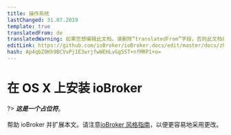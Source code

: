 ```yaml
---
title: 操作系统
lastChanged: 31.07.2019
template: true
translatedFrom: de
translatedWarning: 如果您想编辑此文档，请删除“translatedFrom”字段，否则此文档将再次自动翻译
editLink: https://github.com/ioBroker/ioBroker.docs/edit/master/docs/zh-cn/install/macos.md
hash: Ap4qbZ0Kh9BCVvPj1E3wrjfwWEHLvGg5ST+nfMRP1+o=
---
```

# 在 OS X 上安装 ioBroker
?> ***这是一个占位符***。<br><br>帮助 ioBroker 并扩展本文。请注意[ioBroker 风格指南](community/styleguidedoc)，以便更容易地采用更改。